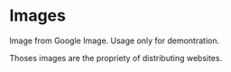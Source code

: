 Images
=================

Image from Google Image. Usage only for demontration.

Thoses images are the propriety of distributing websites.
